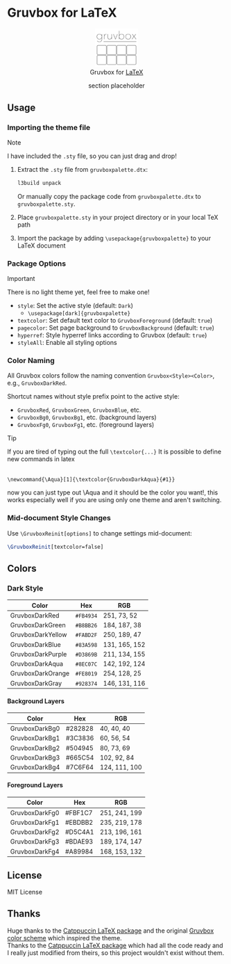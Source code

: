 # Gruvbox for LaTeX

<p align="center">
	<img src="gruvboxlogo.svg" width="100" alt="Logo"/><br/>
	Gruvbox for <a href="https://www.latex-project.org/">LaTeX</a>	
</p>

<p align="center">
    section placeholder
</p>

## Usage

### Importing the theme file

> [!NOTE]
> I have included the `.sty` file, so you can just drag and drop!

1. Extract the `.sty` file from `gruvboxpalette.dtx`:

   ```bash
   l3build unpack
   ```

   Or manually copy the package code from `gruvboxpalette.dtx` to `gruvboxpalette.sty`.

2. Place `gruvboxpalette.sty` in your project directory or in your local TeX path

3. Import the package by adding `\usepackage{gruvboxpalette}` to your LaTeX document

### Package Options

> [!IMPORTANT]
> There is no light theme yet, feel free to make one!

- `style`: Set the active style (default: `Dark`)
  - `\usepackage[dark]{gruvboxpalette}`
- `textcolor`: Set default text color to `GruvboxForeground` (default: `true`)
- `pagecolor`: Set page background to `GruvboxBackground` (default: `true`)
- `hyperref`: Style hyperref links according to Gruvbox (default: `true`)
- `styleAll`: Enable all styling options

### Color Naming

All Gruvbox colors follow the naming convention `Gruvbox<Style><Color>`, e.g., `GruvboxDarkRed`.

Shortcut names without style prefix point to the active style:

- `GruvboxRed`, `GruvboxGreen`, `GruvboxBlue`, etc.
- `GruvboxBg0`, `GruvboxBg1`, etc. (background layers)
- `GruvboxFg0`, `GruvboxFg1`, etc. (foreground layers)

> [!TIP]
> If you are tired of typing out the full <code class="latex">\textcolor{...}</code>
> It is possible to define new commands in latex
>
> <pre><code class="latex">
> \newcommand{\Aqua}[1]{\textcolor{GruvboxDarkAqua}{#1}}
> </code></pre>
>
> now you can just type out \Aqua and it should be the color you want!, this works especially well if you are using only one theme and aren't switching.

### Mid-document Style Changes

Use `\GruvboxReinit[options]` to change settings mid-document:

```latex
\GruvboxReinit[textcolor=false]
```

## Colors

### Dark Style

| Color             | Hex       | RGB           |
| ----------------- | --------- | ------------- |
| GruvboxDarkRed    | `#FB4934` | 251, 73, 52   |
| GruvboxDarkGreen  | `#B8BB26` | 184, 187, 38  |
| GruvboxDarkYellow | `#FABD2F` | 250, 189, 47  |
| GruvboxDarkBlue   | `#83A598` | 131, 165, 152 |
| GruvboxDarkPurple | `#D3869B` | 211, 134, 155 |
| GruvboxDarkAqua   | `#8EC07C` | 142, 192, 124 |
| GruvboxDarkOrange | `#FE8019` | 254, 128, 25  |
| GruvboxDarkGray   | `#928374` | 146, 131, 116 |

#### Background Layers

| Color          | Hex     | RGB           |
| -------------- | ------- | ------------- |
| GruvboxDarkBg0 | #282828 | 40, 40, 40    |
| GruvboxDarkBg1 | #3C3836 | 60, 56, 54    |
| GruvboxDarkBg2 | #504945 | 80, 73, 69    |
| GruvboxDarkBg3 | #665C54 | 102, 92, 84   |
| GruvboxDarkBg4 | #7C6F64 | 124, 111, 100 |

#### Foreground Layers

| Color          | Hex     | RGB           |
| -------------- | ------- | ------------- |
| GruvboxDarkFg0 | #FBF1C7 | 251, 241, 199 |
| GruvboxDarkFg1 | #EBDBB2 | 235, 219, 178 |
| GruvboxDarkFg2 | #D5C4A1 | 213, 196, 161 |
| GruvboxDarkFg3 | #BDAE93 | 189, 174, 147 |
| GruvboxDarkFg4 | #A89984 | 168, 153, 132 |

## License

MIT License

## Thanks

Huge thanks to the [Catppuccin LaTeX package](https://github.com/catppuccin/latex) and the original [Gruvbox color scheme](https://github.com/morhetz/gruvbox) which inspired the theme. \
Thanks to the [Catppuccin LaTeX package](https://github.com/catppuccin/latex) which had all the code ready and I really just modified from theirs, so this project wouldn't exist without them.
